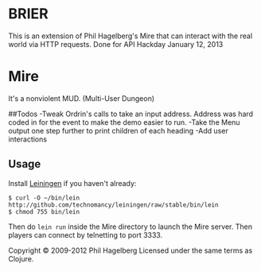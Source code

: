# BRIER

This is an extension of Phil Hagelberg's Mire that can interact with the real world via HTTP requests. Done for API Hackday January 12, 2013

# Mire

It's a nonviolent MUD. (Multi-User Dungeon)

##Todos
-Tweak Ordrin's calls to take an input address. Address was hard coded in for the event to make the demo easier to run.
-Take the Menu output one step further to print children of each heading
-Add user interactions

## Usage

Install [Leiningen](http://leiningen.org) if you haven't already:

    $ curl -O ~/bin/lein http://github.com/technomancy/leiningen/raw/stable/bin/lein
    $ chmod 755 bin/lein

Then do `lein run` inside the Mire directory to launch the Mire
server. Then players can connect by telnetting to port 3333.

Copyright © 2009-2012 Phil Hagelberg
Licensed under the same terms as Clojure.
